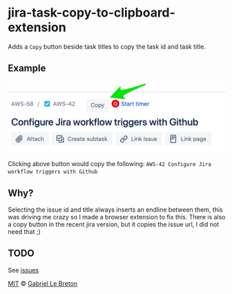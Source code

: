 # jira-task-copy-to-clipboard-extension

Adds a `Copy` button beside task titles to copy the task id and task title.

## Example

![extension demo](doc/extension-demo.png)

Clicking above button would copy the following: `AWS-42 Configure Jira workflow triggers with Github`

## Why?

Selecting the issue id and title always inserts an endline between them, this was driving me crazy so I made a browser extension to fix this. There is also a copy button in the recent jira version, but it copies the issue url, I did not need that ;)

## TODO

See [issues](https://github.com/GabLeRoux/jira-task-copy-to-clipboard-extension/issues)

[MIT](LICENSE.md) © [Gabriel Le Breton](https://gableroux.com)

